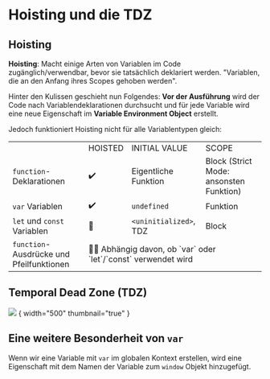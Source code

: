 # Hoisting und die TDZ

<show-structure depth="2" />

## Hoisting

**Hoisting**: Macht einige Arten von Variablen im Code zugänglich/verwendbar, bevor sie tatsächlich deklariert werden. "Variablen, die an den Anfang
ihres Scopes gehoben werden".

Hinter den Kulissen geschieht nun Folgendes: **Vor der Ausführung** wird der Code nach Variablendeklarationen durchsucht und für jede Variable wird
eine neue Eigenschaft im **Variable Environment Object** erstellt.

Jedoch funktioniert Hoisting nicht für alle Variablentypen gleich:

<table>
<tr><td> </td><td>HOISTED</td><td>INITIAL VALUE</td><td>SCOPE</td></tr>
<tr><td><code>function</code>-Deklarationen</td><td>✔️</td><td>Eigentliche Funktion</td><td>Block (Strict Mode: ansonsten Funktion)</td></tr>
<tr><td><code>var</code> Variablen</td><td>✔️</td><td><code>undefined</code></td><td>Funktion</td></tr>
<tr><td><code>let</code> und <code>const</code> Variablen</td><td>🚫</td><td><code>&lt;uninitialized&gt;</code>, TDZ</td><td>Block</td></tr>
<tr><td><code>function</code>-Ausdrücke und Pfeilfunktionen</td><td colspan="3">🤷‍♂️ Abhängig davon, ob `var` oder `let`/`const` verwendet wird</td></tr>
</table>

## Temporal Dead Zone (TDZ)

![](tdz.png) { width="500" thumbnail="true" }

## Eine weitere Besonderheit von `var`

Wenn wir eine Variable mit `var` im globalen Kontext erstellen, wird eine Eigenschaft mit dem Namen der Variable zum `window` Objekt hinzugefügt.
